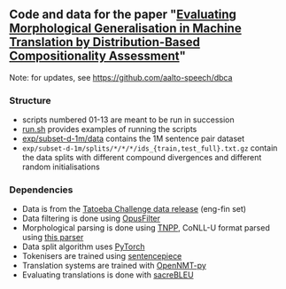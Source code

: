 ## Code and data for the paper "[Evaluating Morphological Generalisation in Machine Translation by Distribution-Based Compositionality Assessment](https://openreview.net/forum?id=1sGdp5g0NP)"

Note: for updates, see https://github.com/aalto-speech/dbca

### Structure
* scripts numbered 01-13 are meant to be run in succession 
* [run.sh](run.sh) provides examples of running the scripts
* [exp/subset-d-1m/data](exp/subset-d-1m/data) contains the 1M sentence pair dataset
* `exp/subset-d-1m/splits/*/*/*/ids_{train,test_full}.txt.gz` contain the data splits with different compound divergences and different random initialisations

### Dependencies
* Data is from the [Tatoeba Challenge data release](https://github.com/Helsinki-NLP/Tatoeba-Challenge) (eng-fin set)
* Data filtering is done using [OpusFilter](https://github.com/Helsinki-NLP/OpusFilter)
* Morphological parsing is done using [TNPP](https://turkunlp.org/Turku-neural-parser-pipeline/), CoNLL-U format parsed using [this parser](https://github.com/EmilStenstrom/conllu)
* Data split algorithm uses [PyTorch](https://pytorch.org/)
* Tokenisers are trained using [sentencepiece](https://github.com/google/sentencepiece)
* Translation systems are trained with [OpenNMT-py](https://github.com/OpenNMT/OpenNMT-py)
* Evaluating translations is done with [sacreBLEU](https://github.com/mjpost/sacrebleu)
